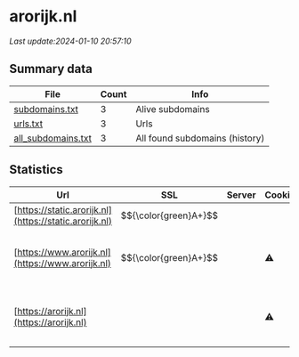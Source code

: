 # arorijk.nl
*Last update:2024-01-10 20:57:10*
## Summary data
| File       | Count | Info |
|------------|-------|------|
|[subdomains.txt](/data/arorijk/subdomains.txt)|3|Alive subdomains|
|[urls.txt](/data/arorijk/urls.txt)|3|Urls|
|[all_subdomains.txt](/data/arorijk/all_subdomains.txt)|3|All found subdomains (history)|
## Statistics
| Url | SSL | Server | Cookie | HSTS | CSP | XFO | XXP | RP | Tech |
|------------|-------|------|------|------|------|------|------|------|------|
|[https://static.arorijk.nl](https://static.arorijk.nl)| $${\color{green}A+}$$ | | |:white_check_mark: | |:white_check_mark: |:white_check_mark: |HSTS|
|[https://www.arorijk.nl](https://www.arorijk.nl)| $${\color{green}A+}$$ | |:warning: |:white_check_mark: |:white_check_mark: |:white_check_mark: |:white_check_mark: |HSTS Ruby Ruby on Ra...|
|[https://arorijk.nl](https://arorijk.nl)| | |:warning: |:white_check_mark: |:white_check_mark: |:white_check_mark: |:white_check_mark: |HSTS Ruby Ruby on Ra...|